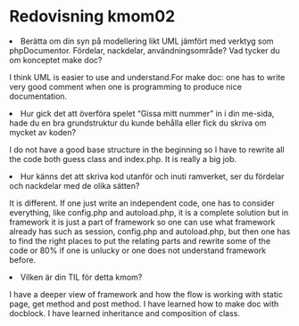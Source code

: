 ---
---
Redovisning kmom02
=========================


<li class="quest">Berätta om din syn på modellering likt UML jämfört med verktyg som phpDocumentor. Fördelar, nackdelar, användningsområde? Vad tycker du om konceptet make doc?</li>
<p>I think UML is easier to use and understand.For make doc: one has to write very good comment when one is programming to produce nice documentation. </p>
<li class="quest">Hur gick det att överföra spelet “Gissa mitt nummer” in i din me-sida, hade du en bra grundstruktur du kunde behålla eller fick du skriva om mycket av koden?</li>
<p>I do not have a good base structure in the beginning so I have to rewrite all the code both guess class and index.php. It is really a big job.</p>
 <li class="quest">Hur känns det att skriva kod utanför och inuti ramverket, ser du fördelar och nackdelar med de olika sätten?</li>
 <p>It is different. If one just write an independent code, one has to consider everything, like config.php and autoload.php, it is a complete solution but in framework it is just a part of framework so one can use what framework already has such as session, config.php and autoload.php, but then one has to find the right places to put the relating parts and rewrite some of the code or 80% if one is unlucky or one does not understand framework before. </p>
<li class="quest">Vilken är din TIL för detta kmom?</li>
<p>I have a deeper view of framework and how the flow is working with static page, get method and post method. I have learned how to make doc with docblock. I have learned inheritance and composition of class.</p>
